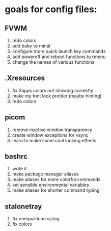 # goals for config files:

## FVWM
1. redo colors
2. add baby terminal
3. configure more quick launch key commands
4. add poweroff and reboot functions to rmenu
5. change the names of various functions

## .Xresources
1. fix Xapps colors not showing correctly
2. make my font look prettier (maybe hinting)
3. redo colors

## picom
1. remove inactive window transparency
2. create window exceptions for vsync
3. learn to make some cool looking effects

## bashrc
1. write it
2. make package manager aliases
3. make aliases for more colorful commands
4. set sensible environmental variables
5. make aliases for shorter command typing

## stalonetray
1. fix unequal icon sizing
2. fix colors

